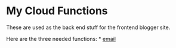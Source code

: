 # My Cloud Functions

These are used as the back end stuff for the frontend blogger site. 

Here are the three needed functions:
    * [email](functions/email/README.md)